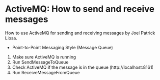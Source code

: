 # ActiveMQ: How to send and receive messages
How to use ActiveMQ for sending and receiving messages by Joel Patrick Llosa.

* Point-to-Point Messaging Style (Message Queue)

1. Make sure ActiveMQ is running
2. Run SendMessageToQueue
3. Check ActiveMQ if the message is in the queue (http://localhost:8161)
4. Run ReceiveMessageFromQueue
